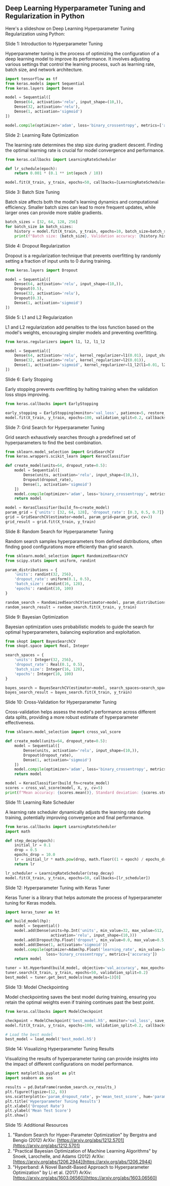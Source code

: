 ## Deep Learning Hyperparameter Tuning and Regularization in Python
Here's a slideshow on Deep Learning Hyperparameter Tuning Regularization using Python:

Slide 1: Introduction to Hyperparameter Tuning

Hyperparameter tuning is the process of optimizing the configuration of a deep learning model to improve its performance. It involves adjusting various settings that control the learning process, such as learning rate, batch size, and network architecture.

```python
import tensorflow as tf
from keras.models import Sequential
from keras.layers import Dense

model = Sequential([
    Dense(64, activation='relu', input_shape=(10,)),
    Dense(32, activation='relu'),
    Dense(1, activation='sigmoid')
])

model.compile(optimizer='adam', loss='binary_crossentropy', metrics=['accuracy'])
```

Slide 2: Learning Rate Optimization

The learning rate determines the step size during gradient descent. Finding the optimal learning rate is crucial for model convergence and performance.

```python
from keras.callbacks import LearningRateScheduler

def lr_schedule(epoch):
    return 0.001 * (0.1 ** int(epoch / 10))

model.fit(X_train, y_train, epochs=50, callbacks=[LearningRateScheduler(lr_schedule)])
```

Slide 3: Batch Size Tuning

Batch size affects both the model's learning dynamics and computational efficiency. Smaller batch sizes can lead to more frequent updates, while larger ones can provide more stable gradients.

```python
batch_sizes = [32, 64, 128, 256]
for batch_size in batch_sizes:
    history = model.fit(X_train, y_train, epochs=10, batch_size=batch_size, validation_split=0.2)
    print(f"Batch size: {batch_size}, Validation accuracy: {history.history['val_accuracy'][-1]}")
```

Slide 4: Dropout Regularization

Dropout is a regularization technique that prevents overfitting by randomly setting a fraction of input units to 0 during training.

```python
from keras.layers import Dropout

model = Sequential([
    Dense(64, activation='relu', input_shape=(10,)),
    Dropout(0.5),
    Dense(32, activation='relu'),
    Dropout(0.3),
    Dense(1, activation='sigmoid')
])
```

Slide 5: L1 and L2 Regularization

L1 and L2 regularization add penalties to the loss function based on the model's weights, encouraging simpler models and preventing overfitting.

```python
from keras.regularizers import l1, l2, l1_l2

model = Sequential([
    Dense(64, activation='relu', kernel_regularizer=l1(0.01), input_shape=(10,)),
    Dense(32, activation='relu', kernel_regularizer=l2(0.01)),
    Dense(1, activation='sigmoid', kernel_regularizer=l1_l2(l1=0.01, l2=0.01))
])
```

Slide 6: Early Stopping

Early stopping prevents overfitting by halting training when the validation loss stops improving.

```python
from keras.callbacks import EarlyStopping

early_stopping = EarlyStopping(monitor='val_loss', patience=5, restore_best_weights=True)
model.fit(X_train, y_train, epochs=100, validation_split=0.2, callbacks=[early_stopping])
```

Slide 7: Grid Search for Hyperparameter Tuning

Grid search exhaustively searches through a predefined set of hyperparameters to find the best combination.

```python
from sklearn.model_selection import GridSearchCV
from keras.wrappers.scikit_learn import KerasClassifier

def create_model(units=64, dropout_rate=0.5):
    model = Sequential([
        Dense(units, activation='relu', input_shape=(10,)),
        Dropout(dropout_rate),
        Dense(1, activation='sigmoid')
    ])
    model.compile(optimizer='adam', loss='binary_crossentropy', metrics=['accuracy'])
    return model

model = KerasClassifier(build_fn=create_model)
param_grid = {'units': [32, 64, 128], 'dropout_rate': [0.3, 0.5, 0.7]}
grid = GridSearchCV(estimator=model, param_grid=param_grid, cv=3)
grid_result = grid.fit(X_train, y_train)
```

Slide 8: Random Search for Hyperparameter Tuning

Random search samples hyperparameters from defined distributions, often finding good configurations more efficiently than grid search.

```python
from sklearn.model_selection import RandomizedSearchCV
from scipy.stats import uniform, randint

param_distributions = {
    'units': randint(32, 256),
    'dropout_rate': uniform(0.1, 0.5),
    'batch_size': randint(16, 128),
    'epochs': randint(10, 100)
}

random_search = RandomizedSearchCV(estimator=model, param_distributions=param_distributions, n_iter=20, cv=3)
random_search_result = random_search.fit(X_train, y_train)
```

Slide 9: Bayesian Optimization

Bayesian optimization uses probabilistic models to guide the search for optimal hyperparameters, balancing exploration and exploitation.

```python
from skopt import BayesSearchCV
from skopt.space import Real, Integer

search_spaces = {
    'units': Integer(32, 256),
    'dropout_rate': Real(0.1, 0.5),
    'batch_size': Integer(16, 128),
    'epochs': Integer(10, 100)
}

bayes_search = BayesSearchCV(estimator=model, search_spaces=search_spaces, n_iter=20, cv=3)
bayes_search_result = bayes_search.fit(X_train, y_train)
```

Slide 10: Cross-Validation for Hyperparameter Tuning

Cross-validation helps assess the model's performance across different data splits, providing a more robust estimate of hyperparameter effectiveness.

```python
from sklearn.model_selection import cross_val_score

def create_model(units=64, dropout_rate=0.5):
    model = Sequential([
        Dense(units, activation='relu', input_shape=(10,)),
        Dropout(dropout_rate),
        Dense(1, activation='sigmoid')
    ])
    model.compile(optimizer='adam', loss='binary_crossentropy', metrics=['accuracy'])
    return model

model = KerasClassifier(build_fn=create_model)
scores = cross_val_score(model, X, y, cv=5)
print(f"Mean accuracy: {scores.mean()}, Standard deviation: {scores.std()}")
```

Slide 11: Learning Rate Scheduler

A learning rate scheduler dynamically adjusts the learning rate during training, potentially improving convergence and final performance.

```python
from keras.callbacks import LearningRateScheduler
import math

def step_decay(epoch):
    initial_lr = 0.1
    drop = 0.5
    epochs_drop = 10.0
    lr = initial_lr * math.pow(drop, math.floor((1 + epoch) / epochs_drop))
    return lr

lr_scheduler = LearningRateScheduler(step_decay)
model.fit(X_train, y_train, epochs=50, callbacks=[lr_scheduler])
```

Slide 12: Hyperparameter Tuning with Keras Tuner

Keras Tuner is a library that helps automate the process of hyperparameter tuning for Keras models.

```python
import keras_tuner as kt

def build_model(hp):
    model = Sequential()
    model.add(Dense(units=hp.Int('units', min_value=32, max_value=512, step=32),
                    activation='relu', input_shape=(10,)))
    model.add(Dropout(hp.Float('dropout', min_value=0.0, max_value=0.5, step=0.1)))
    model.add(Dense(1, activation='sigmoid'))
    model.compile(optimizer=Adam(hp.Float('learning_rate', min_value=1e-4, max_value=1e-2, sampling='log')),
                  loss='binary_crossentropy', metrics=['accuracy'])
    return model

tuner = kt.Hyperband(build_model, objective='val_accuracy', max_epochs=50, factor=3, directory='my_dir', project_name='intro_to_kt')
tuner.search(X_train, y_train, epochs=50, validation_split=0.2)
best_model = tuner.get_best_models(num_models=1)[0]
```

Slide 13: Model Checkpointing

Model checkpointing saves the best model during training, ensuring you retain the optimal weights even if training continues past the best point.

```python
from keras.callbacks import ModelCheckpoint

checkpoint = ModelCheckpoint('best_model.h5', monitor='val_loss', save_best_only=True, mode='min')
model.fit(X_train, y_train, epochs=100, validation_split=0.2, callbacks=[checkpoint])

# Load the best model
best_model = load_model('best_model.h5')
```

Slide 14: Visualizing Hyperparameter Tuning Results

Visualizing the results of hyperparameter tuning can provide insights into the impact of different configurations on model performance.

```python
import matplotlib.pyplot as plt
import seaborn as sns

results = pd.DataFrame(random_search.cv_results_)
plt.figure(figsize=(12, 8))
sns.scatterplot(x='param_dropout_rate', y='mean_test_score', hue='param_units', data=results)
plt.title('Hyperparameter Tuning Results')
plt.xlabel('Dropout Rate')
plt.ylabel('Mean Test Score')
plt.show()
```

Slide 15: Additional Resources

1. "Random Search for Hyper-Parameter Optimization" by Bergstra and Bengio (2012) ArXiv: [https://arxiv.org/abs/1212.5701](https://arxiv.org/abs/1212.5701)
2. "Practical Bayesian Optimization of Machine Learning Algorithms" by Snoek, Larochelle, and Adams (2012) ArXiv: [https://arxiv.org/abs/1206.2944](https://arxiv.org/abs/1206.2944)
3. "Hyperband: A Novel Bandit-Based Approach to Hyperparameter Optimization" by Li et al. (2017) ArXiv: [https://arxiv.org/abs/1603.06560](https://arxiv.org/abs/1603.06560)

